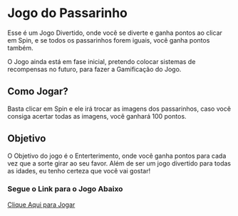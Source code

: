 
# Jogo do Passarinho

Esse é um Jogo Divertido, onde você se diverte e  ganha pontos ao clicar em Spin, e se todos os passarinhos forem iguais, você ganha pontos também.

O Jogo ainda está em fase inicial, pretendo colocar sistemas de recompensas no futuro, para fazer a Gamificação do Jogo.


## Como Jogar?
Basta clicar em Spin e ele irá trocar as imagens dos passarinhos, caso você consiga acertar todas as imagens, você ganhará 100 pontos.

## Objetivo

O Objetivo do jogo é o Enterterimento, onde você ganha pontos para cada vez que a sorte girar ao seu favor. Além de ser um jogo divertido para todas as idades, eu tenho certeza que você vai gostar!

### Segue o Link para o Jogo Abaixo
[Clique Aqui para Jogar](https://paulo19961944.github.io/Jogo-do-Passarinho/)
